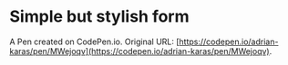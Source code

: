 # Simple but stylish form

A Pen created on CodePen.io. Original URL: [https://codepen.io/adrian-karas/pen/MWejoqv](https://codepen.io/adrian-karas/pen/MWejoqv).


